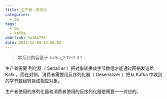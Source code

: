 ```yaml
---
title: 生产者｜序列化
categories:
  - mq
tags:
  - mq
  - kafka
abbrlink: 3af04756
date: 2023-12-09 23:00:02
---
```


> 本系列内容基于 kafka_2.12-2.3.1

生产者需要 列化器（ Seriali er ）把对象转换成字节数组才能通过网络发送给 Kafk 。而在对侧，消费者需要用反序列化器（ Deserializer ）把从 Kafka 中收到的字节数组转换成相应对象。

生产者使用的序列化器和消费者使用的反序列化器是需要一一对应的。